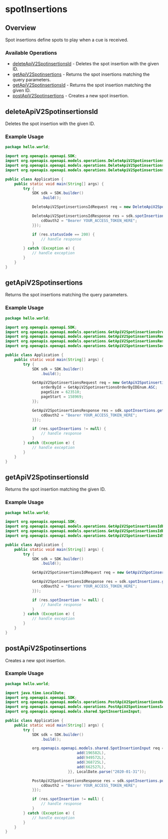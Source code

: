 # spotInsertions

## Overview

Spot insertions define spots to play when a cue is received.

### Available Operations

* [deleteApiV2SpotinsertionsId](#deleteapiv2spotinsertionsid) - Deletes the spot insertion with the given ID.
* [getApiV2Spotinsertions](#getapiv2spotinsertions) - Returns the spot insertions matching the query parameters.
* [getApiV2SpotinsertionsId](#getapiv2spotinsertionsid) - Returns the spot insertion matching the given ID.
* [postApiV2Spotinsertions](#postapiv2spotinsertions) - Creates a new spot insertion.

## deleteApiV2SpotinsertionsId

Deletes the spot insertion with the given ID.

### Example Usage

```java
package hello.world;

import org.openapis.openapi.SDK;
import org.openapis.openapi.models.operations.DeleteApiV2SpotinsertionsIdRequest;
import org.openapis.openapi.models.operations.DeleteApiV2SpotinsertionsIdResponse;
import org.openapis.openapi.models.operations.DeleteApiV2SpotinsertionsIdSecurity;

public class Application {
    public static void main(String[] args) {
        try {
            SDK sdk = SDK.builder()
                .build();

            DeleteApiV2SpotinsertionsIdRequest req = new DeleteApiV2SpotinsertionsIdRequest(466311L);            

            DeleteApiV2SpotinsertionsIdResponse res = sdk.spotInsertions.deleteApiV2SpotinsertionsId(req, new DeleteApiV2SpotinsertionsIdSecurity("molestiae") {{
                cdOauth2 = "Bearer YOUR_ACCESS_TOKEN_HERE";
            }});

            if (res.statusCode == 200) {
                // handle response
            }
        } catch (Exception e) {
            // handle exception
        }
    }
}
```

## getApiV2Spotinsertions

Returns the spot insertions matching the query parameters.

### Example Usage

```java
package hello.world;

import org.openapis.openapi.SDK;
import org.openapis.openapi.models.operations.GetApiV2SpotinsertionsOrderByIDEnum;
import org.openapis.openapi.models.operations.GetApiV2SpotinsertionsRequest;
import org.openapis.openapi.models.operations.GetApiV2SpotinsertionsResponse;
import org.openapis.openapi.models.operations.GetApiV2SpotinsertionsSecurity;

public class Application {
    public static void main(String[] args) {
        try {
            SDK sdk = SDK.builder()
                .build();

            GetApiV2SpotinsertionsRequest req = new GetApiV2SpotinsertionsRequest() {{
                orderById = GetApiV2SpotinsertionsOrderByIDEnum.ASC;
                pageSize = 623510;
                pageStart = 158969;
            }};            

            GetApiV2SpotinsertionsResponse res = sdk.spotInsertions.getApiV2Spotinsertions(req, new GetApiV2SpotinsertionsSecurity("quis") {{
                cdOauth2 = "Bearer YOUR_ACCESS_TOKEN_HERE";
            }});

            if (res.spotInsertions != null) {
                // handle response
            }
        } catch (Exception e) {
            // handle exception
        }
    }
}
```

## getApiV2SpotinsertionsId

Returns the spot insertion matching the given ID.

### Example Usage

```java
package hello.world;

import org.openapis.openapi.SDK;
import org.openapis.openapi.models.operations.GetApiV2SpotinsertionsIdRequest;
import org.openapis.openapi.models.operations.GetApiV2SpotinsertionsIdResponse;
import org.openapis.openapi.models.operations.GetApiV2SpotinsertionsIdSecurity;

public class Application {
    public static void main(String[] args) {
        try {
            SDK sdk = SDK.builder()
                .build();

            GetApiV2SpotinsertionsIdRequest req = new GetApiV2SpotinsertionsIdRequest(110375L);            

            GetApiV2SpotinsertionsIdResponse res = sdk.spotInsertions.getApiV2SpotinsertionsId(req, new GetApiV2SpotinsertionsIdSecurity("laborum") {{
                cdOauth2 = "Bearer YOUR_ACCESS_TOKEN_HERE";
            }});

            if (res.spotInsertion != null) {
                // handle response
            }
        } catch (Exception e) {
            // handle exception
        }
    }
}
```

## postApiV2Spotinsertions

Creates a new spot insertion.

### Example Usage

```java
package hello.world;

import java.time.LocalDate;
import org.openapis.openapi.SDK;
import org.openapis.openapi.models.operations.PostApiV2SpotinsertionsResponse;
import org.openapis.openapi.models.operations.PostApiV2SpotinsertionsSecurity;
import org.openapis.openapi.models.shared.SpotInsertionInput;

public class Application {
    public static void main(String[] args) {
        try {
            SDK sdk = SDK.builder()
                .build();

            org.openapis.openapi.models.shared.SpotInsertionInput req = new SpotInsertionInput(656330L, "S:000_SPOT", 317202, LocalDate.parse("2020-01-31"), 138183L,                 new Long[]{{
                                add(196582L),
                                add(949572L),
                                add(368725L),
                                add(662527L),
                            }}, LocalDate.parse("2020-01-31"));            

            PostApiV2SpotinsertionsResponse res = sdk.spotInsertions.postApiV2Spotinsertions(req, new PostApiV2SpotinsertionsSecurity("possimus") {{
                cdOauth2 = "Bearer YOUR_ACCESS_TOKEN_HERE";
            }});

            if (res.spotInsertion != null) {
                // handle response
            }
        } catch (Exception e) {
            // handle exception
        }
    }
}
```
